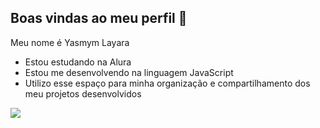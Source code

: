 ## Boas vindas ao meu perfil 🎈
Meu nome é Yasmym Layara

- Estou estudando na Alura
- Estou me desenvolvendo na linguagem JavaScript
- Utilizo esse espaço para minha organização e compartilhamento dos meu projetos desenvolvidos

![](https://media1.tenor.com/m/O1kfNjm2rCkAAAAd/qiwimedia-mike-wazowski.gif)
